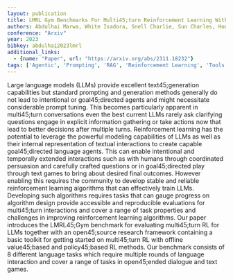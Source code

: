 ```yaml
---
layout: publication
title: LMRL Gym Benchmarks For Multi45;turn Reinforcement Learning With Language Models
authors: Abdulhai Marwa, White Isadora, Snell Charlie, Sun Charles, Hong Joey, Zhai Yuexiang, Xu Kelvin, Levine Sergey
conference: "Arxiv"
year: 2023
bibkey: abdulhai2023lmrl
additional_links:
  - {name: "Paper", url: "https://arxiv.org/abs/2311.18232"}
tags: ['Agentic', 'Prompting', 'RAG', 'Reinforcement Learning', 'Tools']
---
```

Large language models (LLMs) provide excellent text45;generation capabilities but standard prompting and generation methods generally do not lead to intentional or goal45;directed agents and might necessitate considerable prompt tuning. This becomes particularly apparent in multi45;turn conversations even the best current LLMs rarely ask clarifying questions engage in explicit information gathering or take actions now that lead to better decisions after multiple turns. Reinforcement learning has the potential to leverage the powerful modeling capabilities of LLMs as well as their internal representation of textual interactions to create capable goal45;directed language agents. This can enable intentional and temporally extended interactions such as with humans through coordinated persuasion and carefully crafted questions or in goal45;directed play through text games to bring about desired final outcomes. However enabling this requires the community to develop stable and reliable reinforcement learning algorithms that can effectively train LLMs. Developing such algorithms requires tasks that can gauge progress on algorithm design provide accessible and reproducible evaluations for multi45;turn interactions and cover a range of task properties and challenges in improving reinforcement learning algorithms. Our paper introduces the LMRL45;Gym benchmark for evaluating multi45;turn RL for LLMs together with an open45;source research framework containing a basic toolkit for getting started on multi45;turn RL with offline value45;based and policy45;based RL methods. Our benchmark consists of 8 different language tasks which require multiple rounds of language interaction and cover a range of tasks in open45;ended dialogue and text games.
